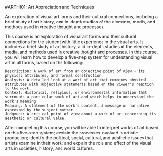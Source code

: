 #ARTH101: Art Appreciation and Techniques

An exploration of visual art forms and their cultural connections, including a brief study of art history, and in-depth studies of the elements, media, and methods used in creative thought and processes.

This course is an exploration of visual art forms and their cultural connections for the student with little experience in the visual arts. It includes a brief study of art history, and in-depth studies of the elements, media, and methods used in creative thought and processes. In this course, you will learn how to develop a five-step system for understanding visual art in all forms, based on the following:

    Description: A work of art from an objective point of view - its physical attributes, and formal construction.
    Analysis: A detailed look at a work of art that combines physical attributes with subjective statements based on the viewer's reaction to the work.
    Context: Historical, religious, or environmental information that surrounds a particular work of art and which helps to understand the work's meaning.
    Meaning: A statement of the work's content. A message or narrative expressed by the subject matter.
    Judgment: A critical point of view about a work of art concerning its aesthetic or cultural value.

After completing this course, you will be able to interpret works of art based on this five-step system; explain the processes involved in artistic production; identify the political, social, cultural, and aesthetic issues that artists examine in their work; and explain the role and effect of the visual arts in societies, history, and world cultures.
